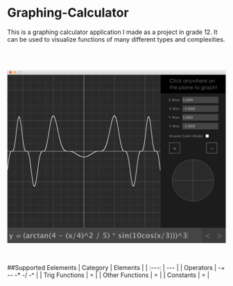 # Graphing-Calculator
This is a graphing calculator application I made as a project in grade 12. It can be used to visualize functions of many different types and complexities.

</br>

</br>

![alt text](https://github.com/VictorSuciu/Graphing-Calculator/blob/master/Images/GC_Example.png)

</br>

##Supported Eelements
| Category | Elements |
| :---: | --- |
| Operators | -+
-\-
-*
-/
-^ |
| Trig Functions | = |
| Other Functions | = |
| Constants | = |
